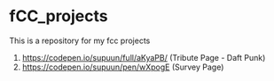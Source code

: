 # fCC_projects
This is a repository for my fcc projects
1) https://codepen.io/supuun/full/aKyaPB/ (Tribute Page - Daft Punk)
2) https://codepen.io/supuun/pen/wXpogE (Survey Page)
